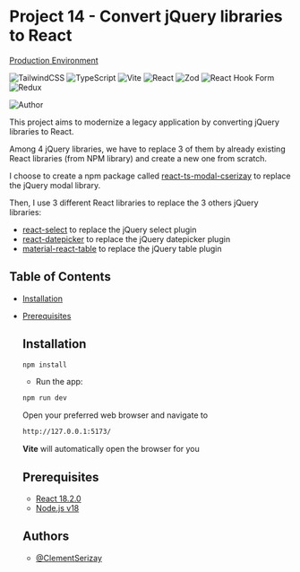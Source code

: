 # Project 14 - Convert jQuery libraries to React

[Production Environment](https://p14-two.vercel.app/)

![TailwindCSS](https://img.shields.io/badge/TailwindCSS-%2338B2AC?style=for-the-badge&logo=tailwind-css&logoColor=white)
![TypeScript](https://img.shields.io/badge/TypeScript-%23007ACC?style=for-the-badge&logo=typescript&logoColor=white)
![Vite](https://img.shields.io/badge/Vite-%23000000?style=for-the-badge&logo=vite&logoColor=white)
![React](https://img.shields.io/badge/-React-%23282C34?style=for-the-badge&logo=react&logoColor=%2361DAFB)
![Zod](https://img.shields.io/badge/Zod-%231596C0?style=for-the-badge&logoColor=white)
![React Hook Form](https://img.shields.io/badge/React%20Hook%20Form-%2361DAFB?style=for-the-badge&logoColor=white)
![Redux](https://img.shields.io/badge/Redux-%23764ABC?style=for-the-badge&logo=redux&logoColor=white)

![Author](https://img.shields.io/badge/Author-Cl%C3%A9ment%20Serizay-blue?style=for-the-badge)

This project aims to modernize a legacy application by converting jQuery libraries to React.

Among 4 jQuery libraries, we have to replace 3 of them by already existing React libraries (from NPM library) and create a new one from scratch.

I choose to create a npm package called [react-ts-modal-cserizay](https://www.npmjs.com/package/react-ts-modal-cserizay) to replace the jQuery modal library.

Then, I use 3 different React libraries to replace the 3 others jQuery libraries:

-  [react-select](https://www.npmjs.com/package/react-select) to replace the jQuery select plugin
-  [react-datepicker](https://www.npmjs.com/package/react-datepicker) to replace the jQuery datepicker plugin
-  [material-react-table](https://www.npmjs.com/package/material-react-table) to replace the jQuery table plugin

## Table of Contents

-  [Installation](#installation)
-  [Prerequisites](#prerequisites)

    ## Installation

    ```bash
    npm install
    ```

    -  Run the app:

    ```bash
    npm run dev
    ```

    Open your preferred web browser and navigate to

    ```bash
    http://127.0.0.1:5173/
    ```

    **Vite** will automatically open the browser for you

   ## Prerequisites

    -  [React 18.2.0](https://reactjs.org/)
    -  [Node.js v18](https://nodejs.org/en/)

   ## Authors

    -  [@ClementSerizay](https://www.linkedin.com/in/cl%C3%A9ment-serizay-044911262/ "Clement Serizay's LinkedIn profile")
